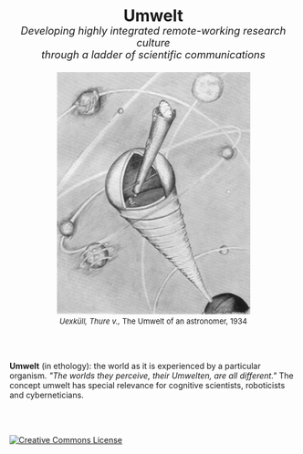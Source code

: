 <center> 
<h1>Umwelt</h1>
<em style="font-size: large; position: relative; top: -20px;"> Developing highly integrated remote-working research culture<br/>through a ladder of scientific communications</em><br/>
</center>
<center>
<img src='astronomers_umwelt.uexkull.png'><br/>
<span style="font-size: small;"><em>Uexküll, Thure v.,</em> The Umwelt of an astronomer, 1934</span> 
</center>

<br/><br/>

**Umwelt** (in ethology): the world as it is experienced by a particular organism. *"The worlds they perceive, their Umwelten, are all different."* The concept umwelt has special relevance for cognitive scientists, roboticists and cyberneticians.

<br/>
<br/>

<a rel="license" href="http://creativecommons.org/licenses/by-nc/4.0/"><img alt="Creative Commons License" style="border-width:0" src="https://i.creativecommons.org/l/by-nc/4.0/80x15.png" /></a> <br />

